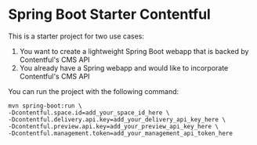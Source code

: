 # Spring Boot Starter Contentful

This is a starter project for two use cases:
1. You want to create a lightweight Spring Boot webapp that is backed by Contentful's CMS API
2. You already have a Spring webapp and would like to incorporate Contentful's CMS API

You can run the project with the following command:

```
mvn spring-boot:run \
-Dcontentful.space.id=add_your_space_id_here \
-Dcontentful.delivery.api.key=add_your_delivery_api_key_here \
-Dcontentful.preview.api.key=add_your_preview_api_key_here \
-Dcontentful.management.token=add_your_management_api_token_here
```